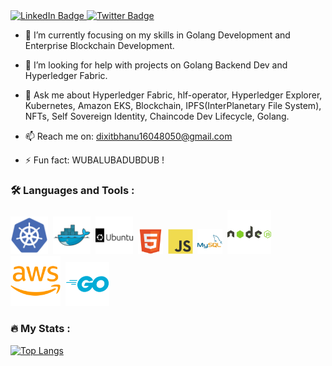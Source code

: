  <a href="https://www.linkedin.com/in/bhanu-prakash-dixit-6030731ab">
    <img src="https://img.shields.io/badge/LinkedIn-blue?style=for-the-badge&logo=linkedin&logoColor=white" alt="LinkedIn Badge"/>
  </a>
  <a href="https://twitter.com/hrvr__">
    <img src="https://img.shields.io/badge/Twitter-blue?style=for-the-badge&logo=twitter&logoColor=white" alt="Twitter Badge"/>
  </a>
</div>

- 🔭 I’m currently focusing on my skills in Golang Development and Enterprise Blockchain Development.

- 🤔 I’m looking for help with projects on Golang Backend Dev and Hyperledger Fabric.

- 💬 Ask me about Hyperledger Fabric, hlf-operator, Hyperledger Explorer, Kubernetes, Amazon EKS, Blockchain, IPFS(InterPlanetary File System), NFTs, Self Sovereign Identity, Chaincode Dev Lifecycle, Golang.

- 📫 Reach me on: dixitbhanu16048050@gmail.com

- ⚡ Fun fact: WUBALUBADUBDUB !

### :hammer_and_wrench: Languages and Tools :
<div>
  <img src="https://github.com/devicons/devicon/blob/master/icons/kubernetes/kubernetes-plain.svg" title="K8S" alt="Kubernetes" width="60" height="60"/>&nbsp;
  <img src="https://github.com/devicons/devicon/blob/master/icons/docker/docker-original.svg" title="Docker" alt="Docker" width="60" height="60"/>&nbsp;
  <img src="https://github.com/devicons/devicon/blob/master/icons/ubuntu/ubuntu-plain-wordmark.svg" title="" alt="" width="60" height="60"/>&nbsp;
  <img src="https://github.com/devicons/devicon/blob/master/icons/html5/html5-original.svg" title="HTML5" alt="HTML" width="40" height="40"/>&nbsp;
  <img src="https://github.com/devicons/devicon/blob/master/icons/javascript/javascript-original.svg" title="JavaScript" alt="JavaScript" width="40" height="40"/>&nbsp;
  <img src="https://github.com/devicons/devicon/blob/master/icons/mysql/mysql-original-wordmark.svg" title="MySQL"  alt="MySQL" width="40" height="40"/>&nbsp;
  <img src="https://github.com/devicons/devicon/blob/master/icons/nodejs/nodejs-original-wordmark.svg" title="NodeJS" alt="NodeJS" width="70" height="70"/>&nbsp;
  <img src="https://github.com/devicons/devicon/blob/master/icons/amazonwebservices/amazonwebservices-plain-wordmark.svg" title="AWS" width="80" height="80"/>&nbsp;
  <img src="https://github.com/devicons/devicon/blob/master/icons/go/go-original-wordmark.svg" title="Golang" width="70" height="70"/>&nbsp;
</div>

### :fire: My Stats :

[![Top Langs](https://github-readme-stats.vercel.app/api/top-langs/?username=hrvrbhanu01&layout=compact&theme=vision-friendly-dark)](https://github.com/anuraghazra/github-readme-stats)
